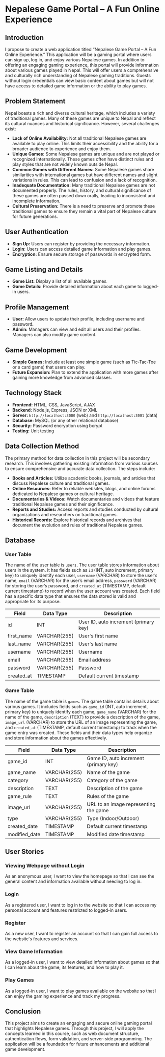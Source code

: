 # Nepalese Game Portal – A Fun Online Experience

## Introduction
I propose to create a web application titled “Nepalese Game Portal – A Fun Online Experience.” This application will be a gaming portal where users can sign up, log in, and enjoy various Nepalese games. In addition to offering an engaging gaming experience, this portal will provide information about various games played in Nepal. This will offer users a comprehensive and culturally rich understanding of Nepalese gaming traditions. Guests without login credentials can view basic content about games but will not have access to detailed game information or the ability to play games.

## Problem Statement
Nepal boasts a rich and diverse cultural heritage, which includes a variety of traditional games. Many of these games are unique to Nepal and reflect its cultural nuances and historical significance. However, several challenges exist:
- **Lack of Online Availability:** Not all traditional Nepalese games are available to play online. This limits their accessibility and the ability for a broader audience to experience and enjoy them.
- **Unique Games:** Some Nepalese games are unique and are not played or recognized internationally. These games often have distinct rules and play styles that are not widely known outside Nepal.
- **Common Games with Different Names:** Some Nepalese games share similarities with international games but have different names and slight variations in rules. This can lead to confusion and a lack of recognition.
- **Inadequate Documentation:** Many traditional Nepalese games are not documented properly. The rules, history, and cultural significance of these games are often passed down orally, leading to inconsistent and incomplete information.
- **Cultural Preservation:** There is a need to preserve and promote these traditional games to ensure they remain a vital part of Nepalese culture for future generations.

## User Authentication
- **Sign Up:** Users can register by providing the necessary information.
- **Login:** Users can access detailed game information and play games.
- **Encryption:** Ensure secure storage of passwords in encrypted form.

## Game Listing and Details
- **Game List:** Display a list of all available games.
- **Game Details:** Provide detailed information about each game to logged-in users.

## Profile Management
- **User:** Allow users to update their profile, including username and password.
- **Admin:** Managers can view and edit all users and their profiles. Managers can also modify game content.

## Game Development
- **Simple Games:** Include at least one simple game (such as Tic-Tac-Toe or a card game) that users can play.
- **Future Expansion:** Plan to extend the application with more games after gaining more knowledge from advanced classes.

## Technology Stack
- **Frontend:** HTML, CSS, JavaScript, AJAX
- **Backend:** Node.js, Express, JSON or XML
- **Server:** `http://localhost:3000` (web) and `http://localhost:3001` (data)
- **Database:** MySQL (or any other relational database)
- **Security:** Password encryption using bcrypt
- **Testing:** Unit testing

## Data Collection Method
The primary method for data collection in this project will be secondary research. This involves gathering existing information from various sources to ensure comprehensive and accurate data collection. The steps include:

- **Books and Articles:** Utilize academic books, journals, and articles that discuss Nepalese culture and traditional games.
- **Online Resources:** Refer to reliable websites, blogs, and online forums dedicated to Nepalese games or cultural heritage.
- **Documentaries & Videos:** Watch documentaries and videos that feature traditional Nepalese games and their significance.
- **Reports and Studies:** Access reports and studies conducted by cultural organizations and researchers on traditional games.
- **Historical Records:** Explore historical records and archives that document the evolution and rules of traditional Nepalese games.

## Database
### User Table
The name of the user table is `users`. The user table stores information about users in the system. It has fields such as `id` (INT, auto increment, primary key) to uniquely identify each user, `username` (VARCHAR) to store the user’s name, `email` (VARCHAR) for the user’s email address, `password` (VARCHAR) for storing the user’s password, and `created_at` (TIMESTAMP, default current timestamp) to record when the user account was created. Each field has a specific data type that ensures the data stored is valid and appropriate for its purpose.

| Field      | Data Type    | Description                            |
|------------|--------------|----------------------------------------|
| id         | INT          | User ID, auto increment (primary key)  |
| first_name | VARCHAR(255) | User's first name                      |
| last_name  | VARCHAR(255) | User's last name                       |
| username   | VARCHAR(255) | Username                               |
| email      | VARCHAR(255) | Email address                          |
| password   | VARCHAR(255) | Password                               |
| created_at | TIMESTAMP    | Default current timestamp              |

### Game Table
The name of the game table is `games`. The game table contains details about various games. It includes fields such as `game_id` (INT, auto increment, primary key) to uniquely identify each game, `game_name` (VARCHAR) for the name of the game, `description` (TEXT) to provide a description of the game, `image_url` (VARCHAR) to store the URL of an image representing the game, and `created_at` (TIMESTAMP, default current timestamp) to track when the game entry was created. These fields and their data types help organize and store information about the games effectively.

| Field            | Data Type    | Description                                     |
|------------------|--------------|-------------------------------------------------|
| game_id          | INT          | Game ID, auto increment (primary key)           |
| game_name        | VARCHAR(255) | Name of the game                                |
| category         | VARCHAR(255) | Category of the game                            |
| description | TEXT         | Description of the game                         |
| game_rule        | TEXT         | Rules of the game                               |
| image_url   | VARCHAR(255) | URL to an image representing the game           |
| type             | VARCHAR(255) | Type (Indoor/Outdoor)                           |
| created_date     | TIMESTAMP    | Default current timestamp                       |
| modified_date    | TIMESTAMP    | Modified date timestamp                         |


## User Stories
### Viewing Webpage without Login
As an anonymous user, I want to view the homepage so that I can see the general content and information available without needing to log in.

### Login
As a registered user, I want to log in to the website so that I can access my personal account and features restricted to logged-in users.

### Register
As a new user, I want to register an account so that I can gain full access to the website's features and services.

### View Game Information
As a logged-in user, I want to view detailed information about games so that I can learn about the game, its features, and how to play it.

### Play Games
As a logged-in user, I want to play games available on the website so that I can enjoy the gaming experience and track my progress.

## Conclusion
This project aims to create an engaging and secure online gaming portal that highlights Nepalese games. Through this project, I will apply the concepts learned in this course, such as web document structure, authentication flows, form validation, and server-side programming. The application will be a foundation for future enhancements and additional game development.
